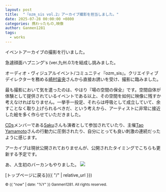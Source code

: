 ```yaml
---
layout: post
title:  "『ozm_sis vol.2』アーカイブ撮影を担当しました。"
date: 2025-07-28 00:00:00 +0800
categories: 携わったもの,映像
author: Ganmen1281
tags:
  - works
---
```

イベントアーカイブの撮影を行いました。

急遽顔面ハプニング's (ver.九州.0.1)を結成し挑みました。

オーディオ・ヴィジュアルイベント/コミュニティ『ozm_sis』。クリエイティブデイレクターを務める[崎村宙央]さんから直接お誘いを受け、撮影に臨みました。

最も撮影において気を遣ったのは、やはり『場の空間の保全』です。空間自体が体験として提供されているイベントである以上、その空間を如何に映像に残すか考えなければなりません。一挙手一投足、それらは呼吸として成立していて、余すことなく取り上げられるべきだ、という考えから、アーティストに非常に接近した絵を多く作らせていただきました。

[CDs]メンバーである[Saku]さんも演者として参加されていたり、主催[Tao Yamamoto]さんの行動力に圧倒されたり、自分にとっても良い刺激の連続だったように感じます。

アーカイブは現状公開されておりませんが、公開されたタイミングでこちらも更新する予定です。

あ、人生初のバーカンもやりました。
![]({{site.baseurl}}/assets/img/バーテン.jpg)

 [トップページに戻る]({{ "/" | relative_url }})

[原口沙輔]: https://x.com/sasuke_maschine
[羽坂]: https://x.com/castro_2034
[CDs]: http://cds-inter.net/
[Annie beatz]: https://x.com/Annie_beatz
[コブトリ]: https://x.com/mellorine062
[しんじさん]:https://x.com/Shinjisan_XD?ref_src=twsrc%5Egoogle%7Ctwcamp%5Eserp%7Ctwgr%5Eauthor
[葉]:https://x.com/yohdayo?ref_src=twsrc%5Egoogle%7Ctwcamp%5Eserp%7Ctwgr%5Eauthor
[崎村宙央]: https://www.soraosakimura.info/
[GALLERIA]: https://galleria.net/
[Ableton]: https://www.ableton.com/ja/
[Steinberg]: https://www.steinberg.net/ja/
[ツミキ]: https://x.com/_23ki_?lang=ja
[Saku]: https://x.com/sakuogt
[Tao Yamamoto]: https://x.com/tao_yamamoto
[BMPCC4K]:https://www.blackmagicdesign.com/jp/products/blackmagicpocketcinemacamera/techspecs/W-CIN-12

[Gopro Hero11]: https://gopro.com/ja/jp/shop/cameras/hero11-black/CHDHX-111-master.html?srsltid=AfmBOopWZ_rga1FrAcFnoEUS-k9RSzLXA4XO0q1BUu6YuOaVNGcU4aVH

[ZV-e10]: https://www.sony.jp/ichigan/products/ZV-E10/?srsltid=AfmBOoqQk4jE4BXYQD27RKQleQDc7RtuHGnxvSEA4v4-ytuVgt_duoLh

[ATEM Mini Pro]: https://www.blackmagicdesign.com/jp/products/atemmini/techspecs/W-APS-14

[V-8HD]: https://proav.roland.com/jp/products/v-8hd/

<p><small>&copy; {{ "now" | date: "%Y" }} Ganmen1281. All rights reserved.</small></p>